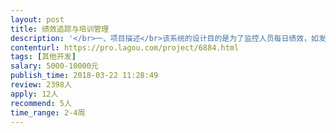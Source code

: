 ```yaml
---                
layout: post       
title: 绩效追踪与培训管理           
description: '</br>一、项目描述</br>该系统的设计目的是为了监控人员每日绩效，如发现持续没有业绩产能，可根据人员入职时间和培训期间的技能表现做简单逻辑判断，推动对应的销售技能课程。（例如：发现某销售人员3天未出单，入职1个月，且培训期间对产品知识掌握不熟练，则推送产品知识与销售技能）</br></br>本次需求是先按照设计目的，开发一个小型的功能样例，该样例系统可以正常使用，简化通过后台建立人员管理层级、链接相关数据库、定制化逻辑判断等功能，是作为正式系统开发前期的功能测试产品。</br></br>二、主要功能</br>1.产品在手机端使用，微信或手机浏览器</br>2.简单人员管理功能，不同人员使用自己账户登录，显示对应人员业绩情况，以及人员当月业绩计划情况。常规人员信息录入，人员入司，培训阶段在产品、话术、销售技能等方面的信息，作为人员信息基础值。</br>3.可以上传PPT或PDF培训内容</br>4.自定义触发业绩每日提醒与培训事件提醒逻辑</br>5.考试系统，上传自定义的根据培训课程的开发的考试题目，并将每门考试记录下来</br>6.培训课程自助学习，用户可以点击进入按照不同课件分类选择学习</br></br>三、可参考产品</br>无</br></br></br>四、人员要求</br>需产品经理对项目需求进行梳理，之后进行功能开发</br>'     
contenturl: https://pro.lagou.com/project/6884.html      
tags: [其他开发]            
salary: 5000-10000元          
publish_time: 2018-03-22 11:28:49         
review: 2398人                   
apply: 12人                   
recommend: 5人                   
time_range: 2-4周              
---                 
```

